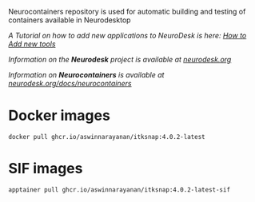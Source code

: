 Neurocontainers repository is used for automatic building and testing of containers available in Neurodesktop

_A Tutorial on how to add new applications to NeuroDesk is here: [How to Add new tools](https://www.neurodesk.org/developers/new_tools/)_

_Information on the **Neurodesk** project is available at [neurodesk.org](https://neurodesk.org)_

_Information on **Neurocontainers** is available at [neurodesk.org/docs/neurocontainers](https://www.neurodesk.org/docs/getting-started/neurocontainers/)_

# Docker images
```
docker pull ghcr.io/aswinnarayanan/itksnap:4.0.2-latest
```

# SIF images
```
apptainer pull ghcr.io/aswinnarayanan/itksnap:4.0.2-latest-sif
```

